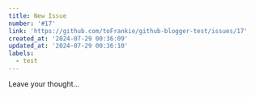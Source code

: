 ```yaml
---
title: New Issue
number: '#17'
link: 'https://github.com/toFrankie/github-blogger-test/issues/17'
created_at: '2024-07-29 00:36:09'
updated_at: '2024-07-29 00:36:10'
labels:
  - test
---
```

Leave your thought...
